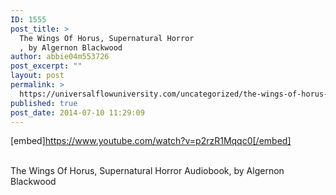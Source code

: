```yaml
---
ID: 1555
post_title: >
  The Wings Of Horus, Supernatural Horror
  , by Algernon Blackwood
author: abbie04m553726
post_excerpt: ""
layout: post
permalink: >
  https://universalflowuniversity.com/uncategorized/the-wings-of-horus-supernatural-horror-by-algernon-blackwood/
published: true
post_date: 2014-07-10 11:29:09
---
```

[embed]https://www.youtube.com/watch?v=p2rzR1Mqqc0[/embed]</br></br>
<p>The Wings Of Horus, Supernatural Horror Audiobook, by Algernon Blackwood</p>